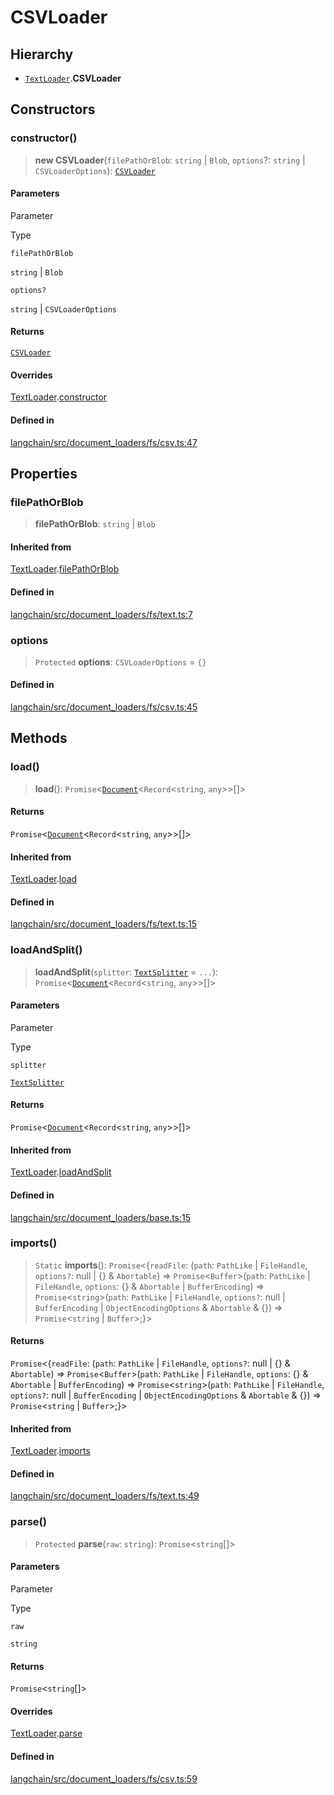 CSVLoader
=========

Hierarchy[​](#hierarchy "Direct link to Hierarchy")
---------------------------------------------------

*   [`TextLoader`](/docs/api/document_loaders_fs_text/classes/TextLoader).**CSVLoader**

Constructors[​](#constructors "Direct link to Constructors")
------------------------------------------------------------

### constructor()[​](#constructor "Direct link to constructor()")

> **new CSVLoader**(`filePathOrBlob`: `string` | `Blob`, `options`?: `string` | `CSVLoaderOptions`): [`CSVLoader`](/docs/api/document_loaders_fs_csv/classes/CSVLoader)

#### Parameters[​](#parameters "Direct link to Parameters")

Parameter

Type

`filePathOrBlob`

`string` | `Blob`

`options?`

`string` | `CSVLoaderOptions`

#### Returns[​](#returns "Direct link to Returns")

[`CSVLoader`](/docs/api/document_loaders_fs_csv/classes/CSVLoader)

#### Overrides[​](#overrides "Direct link to Overrides")

[TextLoader](/docs/api/document_loaders_fs_text/classes/TextLoader).[constructor](/docs/api/document_loaders_fs_text/classes/TextLoader#constructor)

#### Defined in[​](#defined-in "Direct link to Defined in")

[langchain/src/document\_loaders/fs/csv.ts:47](https://github.com/hwchase17/langchainjs/blob/46e1734/langchain/src/document_loaders/fs/csv.ts#L47)

Properties[​](#properties "Direct link to Properties")
------------------------------------------------------

### filePathOrBlob[​](#filepathorblob "Direct link to filePathOrBlob")

> **filePathOrBlob**: `string` | `Blob`

#### Inherited from[​](#inherited-from "Direct link to Inherited from")

[TextLoader](/docs/api/document_loaders_fs_text/classes/TextLoader).[filePathOrBlob](/docs/api/document_loaders_fs_text/classes/TextLoader#filepathorblob)

#### Defined in[​](#defined-in-1 "Direct link to Defined in")

[langchain/src/document\_loaders/fs/text.ts:7](https://github.com/hwchase17/langchainjs/blob/46e1734/langchain/src/document_loaders/fs/text.ts#L7)

### options[​](#options "Direct link to options")

> `Protected` **options**: `CSVLoaderOptions` = `{}`

#### Defined in[​](#defined-in-2 "Direct link to Defined in")

[langchain/src/document\_loaders/fs/csv.ts:45](https://github.com/hwchase17/langchainjs/blob/46e1734/langchain/src/document_loaders/fs/csv.ts#L45)

Methods[​](#methods "Direct link to Methods")
---------------------------------------------

### load()[​](#load "Direct link to load()")

> **load**(): `Promise`<[`Document`](/docs/api/document/classes/Document)<`Record`<`string`, `any`\>\>\[\]\>

#### Returns[​](#returns-1 "Direct link to Returns")

`Promise`<[`Document`](/docs/api/document/classes/Document)<`Record`<`string`, `any`\>\>\[\]\>

#### Inherited from[​](#inherited-from-1 "Direct link to Inherited from")

[TextLoader](/docs/api/document_loaders_fs_text/classes/TextLoader).[load](/docs/api/document_loaders_fs_text/classes/TextLoader#load)

#### Defined in[​](#defined-in-3 "Direct link to Defined in")

[langchain/src/document\_loaders/fs/text.ts:15](https://github.com/hwchase17/langchainjs/blob/46e1734/langchain/src/document_loaders/fs/text.ts#L15)

### loadAndSplit()[​](#loadandsplit "Direct link to loadAndSplit()")

> **loadAndSplit**(`splitter`: [`TextSplitter`](/docs/api/text_splitter/classes/TextSplitter) = `...`): `Promise`<[`Document`](/docs/api/document/classes/Document)<`Record`<`string`, `any`\>\>\[\]\>

#### Parameters[​](#parameters-1 "Direct link to Parameters")

Parameter

Type

`splitter`

[`TextSplitter`](/docs/api/text_splitter/classes/TextSplitter)

#### Returns[​](#returns-2 "Direct link to Returns")

`Promise`<[`Document`](/docs/api/document/classes/Document)<`Record`<`string`, `any`\>\>\[\]\>

#### Inherited from[​](#inherited-from-2 "Direct link to Inherited from")

[TextLoader](/docs/api/document_loaders_fs_text/classes/TextLoader).[loadAndSplit](/docs/api/document_loaders_fs_text/classes/TextLoader#loadandsplit)

#### Defined in[​](#defined-in-4 "Direct link to Defined in")

[langchain/src/document\_loaders/base.ts:15](https://github.com/hwchase17/langchainjs/blob/46e1734/langchain/src/document_loaders/base.ts#L15)

### imports()[​](#imports "Direct link to imports()")

> `Static` **imports**(): `Promise`<{`readFile`: (`path`: `PathLike` | `FileHandle`, `options?`: null | {} & `Abortable`) => `Promise`<`Buffer`\>(`path`: `PathLike` | `FileHandle`, `options`: {} & `Abortable` | `BufferEncoding`) => `Promise`<`string`\>(`path`: `PathLike` | `FileHandle`, `options?`: null | `BufferEncoding` | `ObjectEncodingOptions` & `Abortable` & {}) => `Promise`<`string` | `Buffer`\>;}\>

#### Returns[​](#returns-3 "Direct link to Returns")

`Promise`<{`readFile`: (`path`: `PathLike` | `FileHandle`, `options?`: null | {} & `Abortable`) => `Promise`<`Buffer`\>(`path`: `PathLike` | `FileHandle`, `options`: {} & `Abortable` | `BufferEncoding`) => `Promise`<`string`\>(`path`: `PathLike` | `FileHandle`, `options?`: null | `BufferEncoding` | `ObjectEncodingOptions` & `Abortable` & {}) => `Promise`<`string` | `Buffer`\>;}\>

#### Inherited from[​](#inherited-from-3 "Direct link to Inherited from")

[TextLoader](/docs/api/document_loaders_fs_text/classes/TextLoader).[imports](/docs/api/document_loaders_fs_text/classes/TextLoader#imports)

#### Defined in[​](#defined-in-5 "Direct link to Defined in")

[langchain/src/document\_loaders/fs/text.ts:49](https://github.com/hwchase17/langchainjs/blob/46e1734/langchain/src/document_loaders/fs/text.ts#L49)

### parse()[​](#parse "Direct link to parse()")

> `Protected` **parse**(`raw`: `string`): `Promise`<`string`\[\]\>

#### Parameters[​](#parameters-2 "Direct link to Parameters")

Parameter

Type

`raw`

`string`

#### Returns[​](#returns-4 "Direct link to Returns")

`Promise`<`string`\[\]\>

#### Overrides[​](#overrides-1 "Direct link to Overrides")

[TextLoader](/docs/api/document_loaders_fs_text/classes/TextLoader).[parse](/docs/api/document_loaders_fs_text/classes/TextLoader#parse)

#### Defined in[​](#defined-in-6 "Direct link to Defined in")

[langchain/src/document\_loaders/fs/csv.ts:59](https://github.com/hwchase17/langchainjs/blob/46e1734/langchain/src/document_loaders/fs/csv.ts#L59)